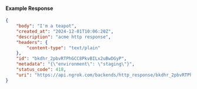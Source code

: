 <!-- Code generated for API Clients. DO NOT EDIT. -->

#### Example Response

```json
{
	"body": "I'm a teapot",
	"created_at": "2024-12-01T10:06:20Z",
	"description": "acme http response",
	"headers": {
		"content-type": "text/plain"
	},
	"id": "bkdhr_2pbvRTPhGCC8PkvBILx2uBwDGyP",
	"metadata": "{\"environment\": \"staging\"}",
	"status_code": 418,
	"uri": "https://api.ngrok.com/backends/http_response/bkdhr_2pbvRTPhGCC8PkvBILx2uBwDGyP"
}
```
